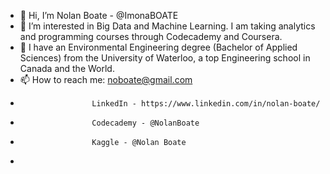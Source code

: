 - 👋 Hi, I’m Nolan Boate - @ImonaBOATE
- 👀 I’m interested in Big Data and Machine Learning. I am taking analytics and programming courses through Codecademy and Coursera. 
- 🌱 I have an Environmental Engineering degree (Bachelor of Applied Sciences) from the University of Waterloo, a top Engineering school in Canada and the World. 
- 📫 How to reach me: noboate@gmail.com
-                     LinkedIn - https://www.linkedin.com/in/nolan-boate/ 
-                     Codecademy - @NolanBoate
-                     Kaggle - @Nolan Boate
-                     

<!---
ImonaBOATE/ImonaBOATE is a ✨ special ✨ repository because its `README.md` (this file) appears on your GitHub profile.
You can click the Preview link to take a look at your changes.
--->
